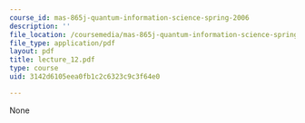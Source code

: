 ```yaml
---
course_id: mas-865j-quantum-information-science-spring-2006
description: ''
file_location: /coursemedia/mas-865j-quantum-information-science-spring-2006/3142d6105eea0fb1c2c6323c9c3f64e0_lecture_12.pdf
file_type: application/pdf
layout: pdf
title: lecture_12.pdf
type: course
uid: 3142d6105eea0fb1c2c6323c9c3f64e0

---
```

None